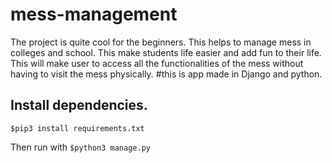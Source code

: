 # mess-management
The project is quite cool for the beginners.
This helps to manage mess in colleges and school.
This make students life easier and add fun to their life.
This will make user to access all the functionalities of the mess without having to visit the mess physically.
#this is app made in Django and python.

## Install dependencies.
  ```$pip3 install requirements.txt```
  
  
  Then run with 
  ```$python3 manage.py ```
  
  

